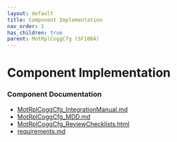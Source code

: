```yaml
---
layout: default
title: Component Implementation
nav_order: 1
has_children: true
parent: MotRplCoggCfg (SF106A)
---
```

# Component Implementation
### Component Documentation

- [MotRplCoggCfg_IntegrationManual.md](doc/MotRplCoggCfg_IntegrationManual.md)
- [MotRplCoggCfg_MDD.md](doc/MotRplCoggCfg_MDD.md)
- [MotRplCoggCfg_ReviewChecklists.html](doc/MotRplCoggCfg_ReviewChecklists.html)
- [requirements.md](doc/requirements.md)

